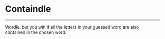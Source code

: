 # Containdle
---
Wordle, but you win if all the letters in your guessed word are also contained in the chosen word.